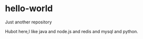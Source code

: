 # hello-world
Just another repository

Hubot here,I like java and node.js and redis and mysql and python.
